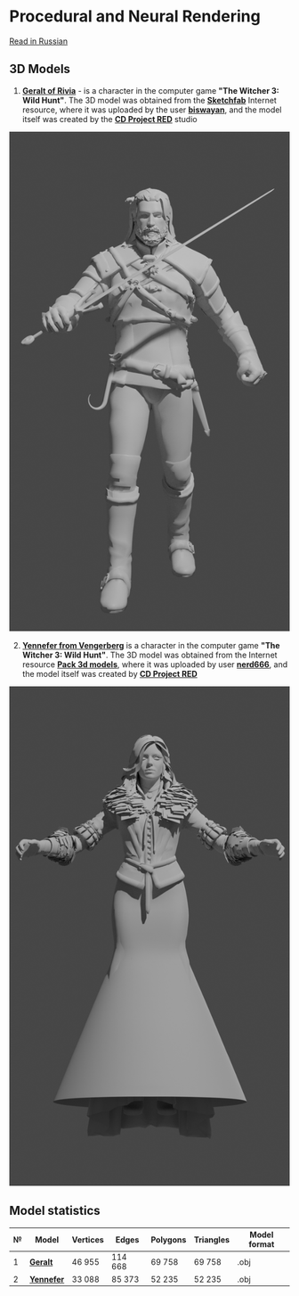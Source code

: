 # Procedural and Neural Rendering
[Read in Russian](README-ru.md)

## 3D Models

1. [**Geralt of Rivia**](https://vedmak.fandom.com/wiki/%D0%93%D0%B5%D1%80%D0%B0%D0%BB%D1%8C%D1%82_%D0%B8%D0%B7_%D0%A0%D0%B8%D0%B2%D0%B8%D0%B8) - is a character in the computer game **"The Witcher 3: Wild Hunt"**. The 3D model was obtained from the [**Sketchfab**](https://sketchfab.com/3d-models/witcher-3-geralt-8f62c76580144ed2a8c648dd5046d8d9) Internet resource, where it was uploaded by the user [**biswayan**](https://sketchfab.com/3d-models/witcher-3-geralt-8f62c76580144ed2a8c648dd5046d8d9), and the model itself was created by the [**CD Project RED**](https://en.cdprojektred.com/) studio


![Geralt of Rivia](Geralt/Geralt.png)

2. [**Yennefer from Vengerberg**](https://vedmak.fandom.com/wiki/%D0%99%D0%B5%D0%BD%D0%BD%D0%B8%D1%84%D1%8D%D1%80_%D0%B8%D0%B7_%D0%92%D0%B5%D0%BD%D0%B3%D0%B5%D1%80%D0%B1%D0%B5%D1%80%D0%B3%D0%B) is a character in the computer game **"The Witcher 3: Wild Hunt"**. The 3D model was obtained from the Internet resource [**Pack 3d models**](https://p3dm.ru/files/characters/human/8913-yennefer-.html), where it was uploaded by user [**nerd666**](https://p3dm.ru/user/nerd666/), and the model itself was created by [**CD Project RED**](https://en.cdprojektred.com/)

![Йеннифэр из Венгерберга](Yennefer/Yennefer.png)


## Model statistics

|№|Model|Vertices|Edges|Polygons|Triangles|Model format|
|---|---|---|---|---|---|---|
|1|[**Geralt**](Geralt.obj)|46 955|114 668|69 758|69 758|.obj|
|2|[**Yennefer**](Yennefer.obj)|33 088|85 373|52 235|52 235|.obj|